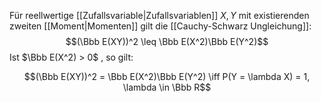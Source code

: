 Für reellwertige [[Zufallsvariable|Zufallsvariablen]] $X, Y$ mit existierenden zweiten [[Moment|Momenten]] gilt die [[Cauchy-Schwarz Ungleichung]]:
$$(\Bbb E(XY))^2 \leq \Bbb E(X^2)\Bbb E(Y^2)$$
Ist $\Bbb E(X^2) > 0$ , so gilt:

$$(\Bbb E(XY))^2 = \Bbb E(X^2)\Bbb E(Y^2) \iff P(Y = \lambda X) = 1, \lambda \in \Bbb R$$